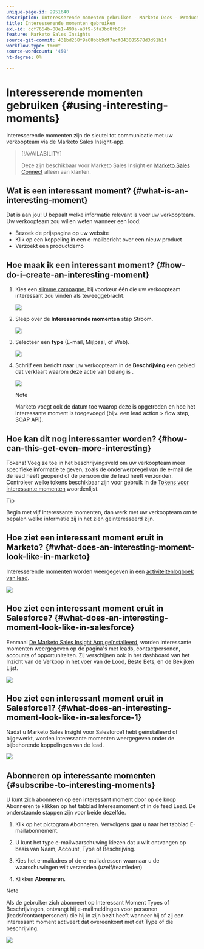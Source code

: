 ```yaml
---
unique-page-id: 2951640
description: Interesserende momenten gebruiken - Marketo Docs - Productdocumentatie
title: Interesserende momenten gebruiken
exl-id: ccf7664b-08e1-490a-a3f9-5fa3bd8fb05f
feature: Marketo Sales Insights
source-git-commit: 431bd258f9a68bbb9df7acf043085578d3d91b1f
workflow-type: tm+mt
source-wordcount: '450'
ht-degree: 0%

---
```


# Interesserende momenten gebruiken {#using-interesting-moments}

Interesserende momenten zijn de sleutel tot communicatie met uw verkoopteam via de Marketo Sales Insight-app.

>[!AVAILABILITY]
>
>Deze zijn beschikbaar voor Marketo Sales Insight en [Marketo Sales Connect](/help/marketo/product-docs/marketo-sales-connect/marketo/interesting-moments-in-sales-connect.md) alleen aan klanten.

## Wat is een interessant moment? {#what-is-an-interesting-moment}

Dat is aan jou! U bepaalt welke informatie relevant is voor uw verkoopteam. Uw verkoopteam zou willen weten wanneer een lood:

* Bezoek de prijspagina op uw website
* Klik op een koppeling in een e-mailbericht over een nieuw product
* Verzoekt een productdemo

## Hoe maak ik een interessant moment?  {#how-do-i-create-an-interesting-moment}

1. Kies een [slimme campagne](/help/marketo/product-docs/core-marketo-concepts/smart-campaigns/understanding-smart-campaigns.md), bij voorkeur één die uw verkoopteam interessant zou vinden als teweeggebracht.

   ![](assets/using-interesting-moments-1.png)

1. Sleep over de **Interesserende momenten** stap Stroom.

   ![](assets/using-interesting-moments-2.png)

1. Selecteer een **type** (E-mail, Mijlpaal, of Web).

   ![](assets/using-interesting-moments-3.png)

1. Schrijf een bericht naar uw verkoopteam in de **Beschrijving** een gebied dat verklaart waarom deze actie van belang is .

   ![](assets/using-interesting-moments-4.png)

   >[!NOTE]
   >
   >Marketo voegt ook de datum toe waarop deze is opgetreden en hoe het interessante moment is toegevoegd (bijv. een lead action > flow step, SOAP API).

## Hoe kan dit nog interessanter worden?  {#how-can-this-get-even-more-interesting}

Tokens! Voeg ze toe in het beschrijvingsveld om uw verkoopteam meer specifieke informatie te geven, zoals de onderwerpregel van de e-mail die de lead heeft geopend of de persoon die de lead heeft verzonden. Controleer welke tokens beschikbaar zijn voor gebruik in de [Tokens voor interessante momenten](/help/marketo/product-docs/marketo-sales-insight/msi-for-salesforce/features/tabs-in-the-msi-panel/interesting-moments/trigger-tokens-for-interesting-moments.md) woordenlijst.

>[!TIP]
>
>Begin met vijf interessante momenten, dan werk met uw verkoopteam om te bepalen welke informatie zij in het zien geinteresseerd zijn.

## Hoe ziet een interessant moment eruit in Marketo?  {#what-does-an-interesting-moment-look-like-in-marketo}

Interesserende momenten worden weergegeven in een [activiteitenlogboek van lead](/help/marketo/product-docs/core-marketo-concepts/smart-lists-and-static-lists/managing-people-in-smart-lists/using-the-person-detail-page.md).

![](assets/using-interesting-moments-5.png)

## Hoe ziet een interessant moment eruit in Salesforce?  {#what-does-an-interesting-moment-look-like-in-salesforce}

Eenmaal [De Marketo Sales Insight App geïnstalleerd](/help/marketo/product-docs/marketo-sales-insight/msi-for-salesforce/configuration/configure-marketo-sales-insight-in-salesforce-enterprise-unlimited.md), worden interessante momenten weergegeven op de pagina&#39;s met leads, contactpersonen, accounts of opportuniteiten. Zij verschijnen ook in het dashboard van het Inzicht van de Verkoop in het voer van de Lood, Beste Bets, en de Bekijken Lijst.

![](assets/using-interesting-moments-6.png)

## Hoe ziet een interessant moment eruit in Salesforce1? {#what-does-an-interesting-moment-look-like-in-salesforce-1}

Nadat u Marketo Sales Insight voor Salesforce1 hebt geïnstalleerd of bijgewerkt, worden interessante momenten weergegeven onder de bijbehorende koppelingen van de lead.

![](assets/using-interesting-moments-7.png)

## Abonneren op interessante momenten {#subscribe-to-interesting-moments}

U kunt zich abonneren op een interessant moment door op de knop Abonneren te klikken op het tabblad Interessmoment of in de feed Lead. De onderstaande stappen zijn voor beide dezelfde.

1. Klik op het pictogram Abonneren. Vervolgens gaat u naar het tabblad E-mailabonnement.

1. U kunt het type e-mailwaarschuwing kiezen dat u wilt ontvangen op basis van Naam, Account, Type of Beschrijving.

1. Kies het e-mailadres of de e-mailadressen waarnaar u de waarschuwingen wilt verzenden (uzelf/teamleden)

1. Klikken **Abonneren**.

>[!NOTE]
>
>Als de gebruiker zich abonneert op Interessant Moment Types of Beschrijvingen, ontvangt hij e-mailmeldingen voor personen (leads/contactpersonen) die hij in zijn bezit heeft wanneer hij of zij een interessant moment activeert dat overeenkomt met dat Type of die beschrijving.

![](assets/using-interesting-moments-8.png)

